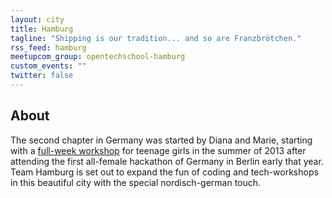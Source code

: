 ```yaml
---
layout: city
title: Hamburg
tagline: "Shipping is our tradition... and so are Franzbrötchen."
rss_feed: hamburg
meetupcom_group: opentechschool-hamburg
custom_events: ""
twitter: false
---
```


## About

The second chapter in Germany was started by Diana and Marie,
starting with a [full-week workshop] for teenage girls in the summer of 2013
after attending the first all-female hackathon of Germany in
Berlin early that year. Team Hamburg is set out to expand the fun of
coding and tech-workshops in this beautiful city with the special
nordisch-german touch.

[full-week workshop]: http://app-summer-camp.opentechschool.org
